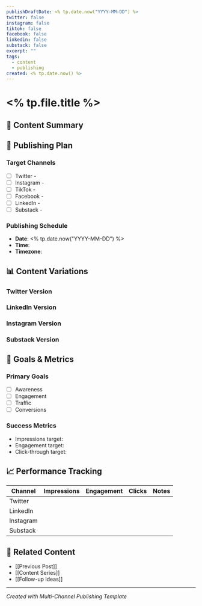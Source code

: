 ```yaml
---
publishDraftDate: <% tp.date.now("YYYY-MM-DD") %>
twitter: false
instagram: false
tiktok: false
facebook: false
linkedin: false
substack: false
excerpt: ""
tags:
  - content
  - publishing
created: <% tp.date.now() %>
---
```


# <% tp.file.title %>

## 📝 Content Summary

<!-- Brief description of the content -->

## 📱 Publishing Plan

### Target Channels
- [ ] Twitter - 
- [ ] Instagram - 
- [ ] TikTok - 
- [ ] Facebook - 
- [ ] LinkedIn - 
- [ ] Substack - 

### Publishing Schedule
- **Date**: <% tp.date.now("YYYY-MM-DD") %>
- **Time**: 
- **Timezone**: 

## 📊 Content Variations

### Twitter Version
<!-- 280 character version -->

### LinkedIn Version  
<!-- Professional, longer form -->

### Instagram Version
<!-- Visual-focused with hashtags -->

### Substack Version
<!-- Long-form, detailed version -->

## 🎯 Goals & Metrics

### Primary Goals
- [ ] Awareness
- [ ] Engagement
- [ ] Traffic
- [ ] Conversions

### Success Metrics
- Impressions target: 
- Engagement target:
- Click-through target:

## 📈 Performance Tracking

| Channel | Impressions | Engagement | Clicks | Notes |
|---------|-------------|------------|--------|-------|
| Twitter |  |  |  |  |
| LinkedIn |  |  |  |  |
| Instagram |  |  |  |  |
| Substack |  |  |  |  |

## 🔗 Related Content

- [[Previous Post]]
- [[Content Series]]
- [[Follow-up Ideas]]

---
*Created with Multi-Channel Publishing Template*